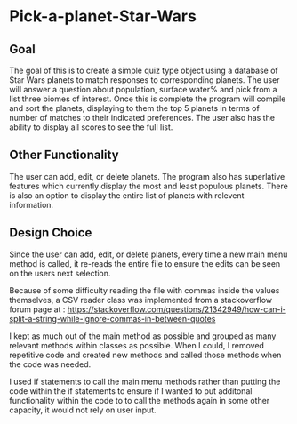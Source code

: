 # Pick-a-planet-Star-Wars

## Goal
The goal of this is to create a simple quiz type object using a database of Star Wars planets to match responses to corresponding planets.  The user will answer a question about population, surface water% and pick from a list three biomes of interest. Once this is complete the program will compile and sort the planets, displaying to them the top 5 planets in terms of number of matches to their indicated preferences. The user also has the ability to display all scores to see the full list.

## Other Functionality
The user can add, edit, or delete planets. The program also has superlative features which currently display the most and least populous planets. There is also an option to display the entire list of planets with relevent information.

## Design Choice
Since the user can add, edit, or delete planets, every time a new main menu method is called, it re-reads the entire file to ensure the edits can be seen on the users next selection.

Because of some difficulty reading the file with commas inside the values themselves, a CSV reader class was implemented from a stackoverflow forum page at : https://stackoverflow.com/questions/21342949/how-can-i-split-a-string-while-ignore-commas-in-between-quotes

I kept as much out of the main method as possible and grouped as many relevant methods within classes as possible. When I could, I removed repetitive code and created new methods and called those methods when the code was needed.

I used if statements to call the main menu methods rather than putting the code within the if statements to ensure if I wanted to put additonal functionality within the code to to call the methods again in some other capacity, it would not rely on user input.
